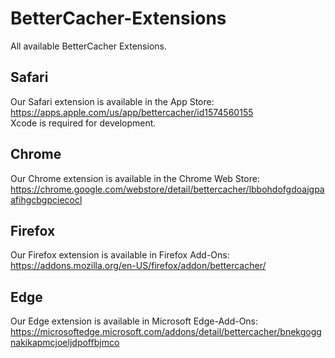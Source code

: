 # BetterCacher-Extensions
All available BetterCacher Extensions.

## Safari
Our Safari extension is available in the App Store: https://apps.apple.com/us/app/bettercacher/id1574560155 <br /> 
Xcode is required for development.

## Chrome 
Our Chrome extension is available in the Chrome Web Store: https://chrome.google.com/webstore/detail/bettercacher/lbbohdofgdoajgpaafihgcbgpciecocl

## Firefox
Our Firefox extension is available in Firefox Add-Ons: https://addons.mozilla.org/en-US/firefox/addon/bettercacher/

## Edge
Our Edge extension is available in Microsoft Edge-Add-Ons: https://microsoftedge.microsoft.com/addons/detail/bettercacher/bnekgoggnakikapmcjoeljdpoffbjmco
